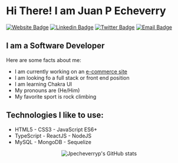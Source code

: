 # Hi There! I am Juan P Echeverry

[![Website Badge](https://img.shields.io/badge/-Website-blueviolet?logo=googlechrome&logoColor=white)](https://juanpecheverry.com)
[![Linkedin Badge](https://img.shields.io/badge/-LinkedIn-blue?logo=linkedin)](https://www.linkedin.com/in/jpe04/)
[![Twitter Badge](https://img.shields.io/badge/-Twitter-00acee?logo=twitter&logoColor=white)](https://twitter.com/JpechDev)
[![Email Badge](https://img.shields.io/badge/-Email-white?logo=gmail&logoColor=red)](mailto:jpecheverryp@gmail.com)

<h2>I am a Software Developer</h2>

Here are some facts about me:

- I am currently working on an [e-commerce site](https://github.com/jpecheverryp/ecomm)
- I am looking fo a full stack or front end position
- I am learning Chakra UI 
- My pronouns are (He/Him)
- My favorite sport is rock climbing

## Technologies I like to use:

- HTML5 - CSS3 - JavaScript ES6+
- TypeScript - ReactJS - NodeJS
- MySQL - MongoDB - Sequelize
<p align=center> <image src='https://github-readme-stats.vercel.app/api?username=jpecheverryp&theme=dracula' alt= "Jpecheverryp's GitHub stats" />
</p>
<!--
**jpecheverryp/jpecheverryp** is a ✨ _special_ ✨ repository because its `README.md` (this file) appears on your GitHub profile.

Here are some ideas to get you started:

- 🔭 I’m currently working on ...
- 🌱 I’m currently learning ...
- 👯 I’m looking to collaborate on ...
- 🤔 I’m looking for help with ...
- 💬 Ask me about ...
- 📫 How to reach me: ...
- ⚡ Fun fact: ...
-->
